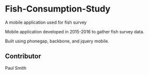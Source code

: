 # Fish-Consumption-Study
A mobile application used for fish survey

Mobile application developed in 2015-2016 to gather fish survey data.

Built using phonegap, backbone, and jquery mobile.

## Contributor
Paul Smith
